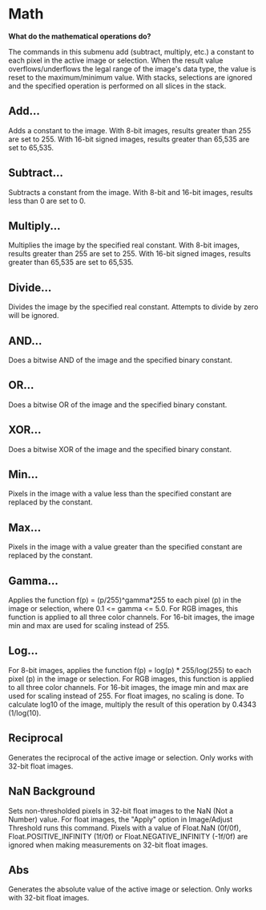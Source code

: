 # Math

**What do the mathematical operations do?**

The commands in this submenu add (subtract, multiply, etc.) a constant
to each pixel in the active image or selection. When the result value
overflows/underflows the legal range of the image\'s data type, the
value is reset to the maximum/minimum value. With stacks, selections are
ignored and the specified operation is performed on all slices in the
stack.

## Add\...

Adds a constant to the image. With 8-bit images, results greater than
255 are set to 255. With 16-bit signed images, results greater than
65,535 are set to 65,535.

## Subtract\...

Subtracts a constant from the image. With 8-bit and 16-bit images,
results less than 0 are set to 0.

## Multiply\...

Multiplies the image by the specified real constant. With 8-bit images,
results greater than 255 are set to 255. With 16-bit signed images,
results greater than 65,535 are set to 65,535.

## Divide\...

Divides the image by the specified real constant. Attempts to divide by
zero will be ignored.

## AND\...

Does a bitwise AND of the image and the specified binary constant.

## OR\...

Does a bitwise OR of the image and the specified binary constant.

## XOR\...

Does a bitwise XOR of the image and the specified binary constant.

## Min\...

Pixels in the image with a value less than the specified constant are
replaced by the constant.

## Max\...

Pixels in the image with a value greater than the specified constant are
replaced by the constant.

## Gamma\...

Applies the function f(p) = (p/255)\^gamma\*255 to each pixel (p) in the
image or selection, where 0.1 \<= gamma \<= 5.0. For RGB images, this
function is applied to all three color channels. For 16-bit images, the
image min and max are used for scaling instead of 255.

## Log\...

For 8-bit images, applies the function f(p) = log(p) \* 255/log(255) to
each pixel (p) in the image or selection. For RGB images, this function
is applied to all three color channels. For 16-bit images, the image min
and max are used for scaling instead of 255. For float images, no
scaling is done. To calculate log10 of the image, multiply the result of
this operation by 0.4343 (1/log(10).

## Reciprocal

Generates the reciprocal of the active image or selection. Only works
with 32-bit float images.

## NaN Background

Sets non-thresholded pixels in 32-bit float images to the NaN (Not a
Number) value. For float images, the \"Apply\" option in Image/Adjust
Threshold runs this command. Pixels with a value of Float.NaN (0f/0f),
Float.POSITIVE_INFINITY (1f/0f) or Float.NEGATIVE_INFINITY (-1f/0f) are
ignored when making measurements on 32-bit float images.

## Abs

Generates the absolute value of the active image or selection. Only
works with 32-bit float images.

